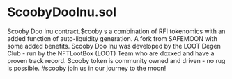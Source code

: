 # ScoobyDooInu.sol
Scooby Doo Inu contract.$cooby s a combination of RFI tokenomics with an added function of auto-liquidity generation. A fork from SAFEMOON with some added benefits. Scooby Doo Inu was developed by the LOOT Degen Club - run by the NFTLootBox (LOOT) Team who are doxxed and have a proven track record. Scooby token is community owned and driven - no rug is possible. #scooby join us in our journey to the moon!
